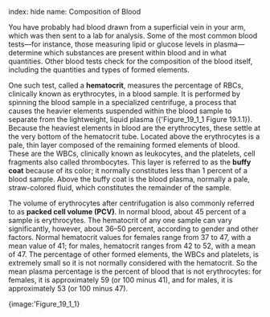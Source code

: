 index: hide
name: Composition of Blood

You have probably had blood drawn from a superficial vein in your arm, which was then sent to a lab for analysis. Some of the most common blood tests—for instance, those measuring lipid or glucose levels in plasma—determine which substances are present within blood and in what quantities. Other blood tests check for the composition of the blood itself, including the quantities and types of formed elements.

One such test, called a  **hematocrit**, measures the percentage of RBCs, clinically known as erythrocytes, in a blood sample. It is performed by spinning the blood sample in a specialized centrifuge, a process that causes the heavier elements suspended within the blood sample to separate from the lightweight, liquid plasma ({'Figure_19_1_1 Figure 19.1.1}). Because the heaviest elements in blood are the erythrocytes, these settle at the very bottom of the hematocrit tube. Located above the erythrocytes is a pale, thin layer composed of the remaining formed elements of blood. These are the WBCs, clinically known as leukocytes, and the platelets, cell fragments also called thrombocytes. This layer is referred to as the  **buffy coat** because of its color; it normally constitutes less than 1 percent of a blood sample. Above the buffy coat is the blood plasma, normally a pale, straw-colored fluid, which constitutes the remainder of the sample.

The volume of erythrocytes after centrifugation is also commonly referred to as  **packed cell volume (PCV)**. In normal blood, about 45 percent of a sample is erythrocytes. The hematocrit of any one sample can vary significantly, however, about 36–50 percent, according to gender and other factors. Normal hematocrit values for females range from 37 to 47, with a mean value of 41; for males, hematocrit ranges from 42 to 52, with a mean of 47. The percentage of other formed elements, the WBCs and platelets, is extremely small so it is not normally considered with the hematocrit. So the mean plasma percentage is the percent of blood that is not erythrocytes: for females, it is approximately 59 (or 100 minus 41), and for males, it is approximately 53 (or 100 minus 47).


{image:'Figure_19_1_1}
        

